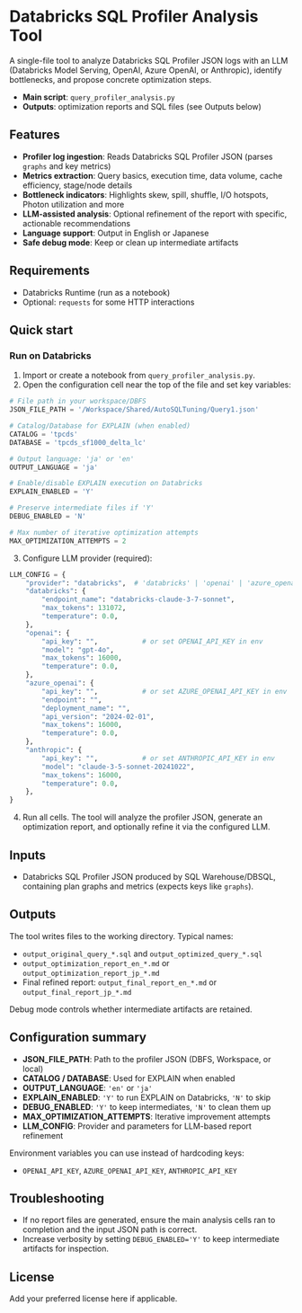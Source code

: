 # Databricks SQL Profiler Analysis Tool

A single-file tool to analyze Databricks SQL Profiler JSON logs with an LLM (Databricks Model Serving, OpenAI, Azure OpenAI, or Anthropic), identify bottlenecks, and propose concrete optimization steps.

- **Main script**: `query_profiler_analysis.py`
- **Outputs**: optimization reports and SQL files (see Outputs below)

## Features
- **Profiler log ingestion**: Reads Databricks SQL Profiler JSON (parses `graphs` and key metrics)
- **Metrics extraction**: Query basics, execution time, data volume, cache efficiency, stage/node details
- **Bottleneck indicators**: Highlights skew, spill, shuffle, I/O hotspots, Photon utilization and more
- **LLM-assisted analysis**: Optional refinement of the report with specific, actionable recommendations
- **Language support**: Output in English or Japanese
- **Safe debug mode**: Keep or clean up intermediate artifacts

## Requirements
- Databricks Runtime (run as a notebook)
- Optional: `requests` for some HTTP interactions

## Quick start

### Run on Databricks
1. Import or create a notebook from `query_profiler_analysis.py`.
2. Open the configuration cell near the top of the file and set key variables:

```python
# File path in your workspace/DBFS
JSON_FILE_PATH = '/Workspace/Shared/AutoSQLTuning/Query1.json'

# Catalog/Database for EXPLAIN (when enabled)
CATALOG = 'tpcds'
DATABASE = 'tpcds_sf1000_delta_lc'

# Output language: 'ja' or 'en'
OUTPUT_LANGUAGE = 'ja'

# Enable/disable EXPLAIN execution on Databricks
EXPLAIN_ENABLED = 'Y'

# Preserve intermediate files if 'Y'
DEBUG_ENABLED = 'N'

# Max number of iterative optimization attempts
MAX_OPTIMIZATION_ATTEMPTS = 2
```

3. Configure LLM provider (required):

```python
LLM_CONFIG = {
    "provider": "databricks",  # 'databricks' | 'openai' | 'azure_openai' | 'anthropic'
    "databricks": {
        "endpoint_name": "databricks-claude-3-7-sonnet",
        "max_tokens": 131072,
        "temperature": 0.0,
    },
    "openai": {
        "api_key": "",           # or set OPENAI_API_KEY in env
        "model": "gpt-4o",
        "max_tokens": 16000,
        "temperature": 0.0,
    },
    "azure_openai": {
        "api_key": "",           # or set AZURE_OPENAI_API_KEY in env
        "endpoint": "",
        "deployment_name": "",
        "api_version": "2024-02-01",
        "max_tokens": 16000,
        "temperature": 0.0,
    },
    "anthropic": {
        "api_key": "",           # or set ANTHROPIC_API_KEY in env
        "model": "claude-3-5-sonnet-20241022",
        "max_tokens": 16000,
        "temperature": 0.0,
    },
}
```

4. Run all cells. The tool will analyze the profiler JSON, generate an optimization report, and optionally refine it via the configured LLM.

## Inputs
- Databricks SQL Profiler JSON produced by SQL Warehouse/DBSQL, containing plan graphs and metrics (expects keys like `graphs`).

## Outputs
The tool writes files to the working directory. Typical names:
- `output_original_query_*.sql` and `output_optimized_query_*.sql`
- `output_optimization_report_en_*.md` or `output_optimization_report_jp_*.md`
- Final refined report: `output_final_report_en_*.md` or `output_final_report_jp_*.md`

Debug mode controls whether intermediate artifacts are retained.

## Configuration summary
- **JSON_FILE_PATH**: Path to the profiler JSON (DBFS, Workspace, or local)
- **CATALOG / DATABASE**: Used for EXPLAIN when enabled
- **OUTPUT_LANGUAGE**: `'en'` or `'ja'`
- **EXPLAIN_ENABLED**: `'Y'` to run EXPLAIN on Databricks, `'N'` to skip
- **DEBUG_ENABLED**: `'Y'` to keep intermediates, `'N'` to clean them up
- **MAX_OPTIMIZATION_ATTEMPTS**: Iterative improvement attempts
- **LLM_CONFIG**: Provider and parameters for LLM-based report refinement

Environment variables you can use instead of hardcoding keys:
- `OPENAI_API_KEY`, `AZURE_OPENAI_API_KEY`, `ANTHROPIC_API_KEY`

## Troubleshooting
- If no report files are generated, ensure the main analysis cells ran to completion and the input JSON path is correct.
- Increase verbosity by setting `DEBUG_ENABLED='Y'` to keep intermediate artifacts for inspection.

## License
Add your preferred license here if applicable.
